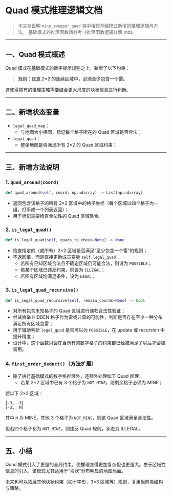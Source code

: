 # Quad 模式推理逻辑文档

> 本文档说明 `mine_sweeper_quad` 类中相较基础模式新增的推理逻辑与方法。
> 基础模式的推理函数请参考《推理函数逻辑详解.md》。

---

## 一、Quad 模式概述

Quad 模式在基础模式的数字提示规则之上，新增了以下约束：

> **规则：任意 2×2 的连续区域中，必须至少包含一个雷。**

这使得原有的推理策略需要结合更大尺度的块状信息进行判断。

---

## 二、新增状态变量

- `legal_quad_map`：
  - 与地图大小相同，标记每个格子所在的 Quad 区域是否合法；
- `legal_quad`：
  - 整张地图是否满足所有 2×2 的 Quad 区域约束；

---

## 三、新增方法说明

### 1. `quad_around(coord)`
```python
def quad_around(self, coord: np.ndarray) -> List[np.ndarray]
```
- 返回包含该格子的所有 2×2 区域中的格子坐标（每个区域以四个格子为一组，打平成一个列表返回）；
- 用于标记需要检查合法性的 Quad 区域集合。


### 2. `is_legal_quad()`
```python
def is_legal_quad(self, quads_to_check=None) -> None
```
- 检查指定的（或所有）2×2 区域是否满足“至少包含一个雷”的规则；
- 不返回值，而是直接更新成员变量 `self.legal_quad`：
  - 若所有已知区域合法且不确定区域仍可能合法，则设为 `POSSIBLE`；
  - 若某个区域已违反约束，则设为 `ILLEGAL`；
  - 若所有区域均满足条件，设为 `LEGAL`；


### 3. `is_legal_quad_recursive()`
```python
def is_legal_quad_recursive(self, remain_coords=None) -> bool
```
- 对所有包含未知格子的 Quad 区域进行递归合法性验证；
- 尝试枚举 HIDDEN 格子作为雷或非雷的可能性，判断是否存在至少一种分布满足所有区域含雷；
- 用于辅助判断 `legal_quad` 是否可以为 `POSSIBLE`，在 update 或 recursion 中提升精度；
- 设计中，这个函数只会在当所有的数字格子的约束都已经被满足了以后才会被调用。


### 4. `first_order_deduct()`（方法扩展）
- 除了执行基础模式的数字格推理外，还额外处理如下 Quad 推理：
  - 若某 2×2 区域中已有 3 个格子为 `NOT_MINE`，则剩余格子必须为 MINE；

若以下 2×2 区域：
```
[-3, -3]
[-3,  M]
```
其中 `M` 为 MINE，其他 3 个格子为 `NOT_MINE`，则该 Quad 区域满足合法性。

但若四个格子都为 `NOT_MINE`，则违反 Quad 规则，状态为 ILLEGAL。

---

## 五、小结

Quad 模式引入了更强的全局约束，使推理变得更加复杂但也更强大。由于区域性信息的引入，该模式尤其适用于“块状”分布明显的地图局面。

未来也可以拓展其他块状约束（如十字形、3×3 区域等）规则，复用当前类结构与策略。

